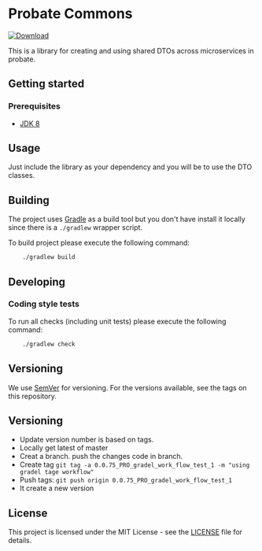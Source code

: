 # Probate Commons

<!--[![Build Status](https://travis-ci.org/hmcts/probate-commons.svg?branch=master)](https://travis-ci.org/hmcts/probate-commons) -->
[![Download](https://api.bintray.com/packages/hmcts/hmcts-maven/probate-commons/images/download.svg) ](https://bintray.com/hmcts/hmcts-maven/probate-commons/_latestVersion)

This is a library for creating and using shared DTOs across microservices in probate.

## Getting started

### Prerequisites

- [JDK 8](https://www.oracle.com/java)

## Usage

Just include the library as your dependency and you will be to use the DTO classes.

## Building

The project uses [Gradle](https://gradle.org) as a build tool but you don't have install it locally since there is a
`./gradlew` wrapper script.  

To build project please execute the following command:

```bash
    ./gradlew build
```

## Developing

### Coding style tests

To run all checks (including unit tests) please execute the following command:

```bash
    ./gradlew check
```

## Versioning

We use [SemVer](http://semver.org/) for versioning.
For the versions available, see the tags on this repository.

## Versioning
- Update version number  is based on tags.
- Locally get latest of master
- Creat a branch. push the changes code in branch.
- Create tag `git tag -a 0.0.75_PRO_gradel_work_flow_test_1 -m "using gradel tage workflow" `
- Push tags: `git push origin 0.0.75_PRO_gradel_work_flow_test_1`
- It create a new version

## License

This project is licensed under the MIT License - see the [LICENSE](LICENSE.md) file for details.
